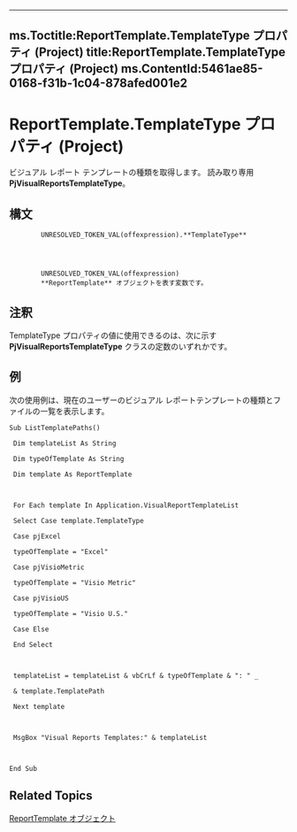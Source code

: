 

---
ms.Toctitle:ReportTemplate.TemplateType プロパティ (Project)
title:ReportTemplate.TemplateType プロパティ (Project)
ms.ContentId:5461ae85-0168-f31b-1c04-878afed001e2
---
# ReportTemplate.TemplateType プロパティ (Project)




ビジュアル レポート テンプレートの種類を取得します。  読み取り専用**PjVisualReportsTemplateType**。

## 構文

            UNRESOLVED_TOKEN_VAL(offexpression).**TemplateType**




            UNRESOLVED_TOKEN_VAL(offexpression)
            **ReportTemplate** オブジェクトを表す変数です。



## 注釈
TemplateType プロパティの値に使用できるのは、次に示す **PjVisualReportsTemplateType** クラスの定数のいずれかです。



## 例
次の使用例は、現在のユーザーのビジュアル レポートテンプレートの種類とファイルの一覧を表示します。

```vba
Sub ListTemplatePaths() 

 Dim templateList As String 

 Dim typeOfTemplate As String 

 Dim template As ReportTemplate 

 

 For Each template In Application.VisualReportTemplateList 

 Select Case template.TemplateType 

 Case pjExcel 

 typeOfTemplate = "Excel" 

 Case pjVisioMetric 

 typeOfTemplate = "Visio Metric" 

 Case pjVisioUS 

 typeOfTemplate = "Visio U.S." 

 Case Else 

 End Select 

 

 templateList = templateList & vbCrLf & typeOfTemplate & ": " _ 

 & template.TemplatePath 

 Next template 

 

 MsgBox "Visual Reports Templates:" & templateList 

 

End Sub
```




## Related Topics

[ReportTemplate オブジェクト](bea2838c-60b1-f33d-1b3d-a12382bbeca6.md)





